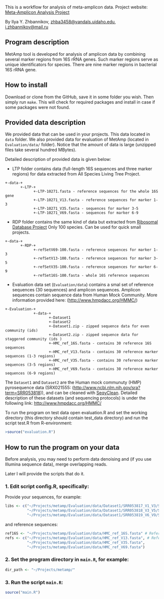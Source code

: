 This is a workflow for analysis of meta-amplicon data. Project website: [Meta-Amplicon Analysis Project](http://izhbannikov.github.io/MetAmp/)

By Ilya Y. Zhbannikov, zhba3458@vandals.uidaho.edu, i.zhbannikov@mail.ru

## Program description

MetAmp tool is developed for analysis of amplicon data by combining several marker regions from 16S rRNA genes.
Such marker regions serve as unique identificators for species. There are nine marker regions in bacterial 
16S rRNA gene.

## How to install

Download or clone from the GitHub, save it in some folder you wish. Then simply run ```make```. 
This will check for required packages and install in case if some packages were not found.

## Provided data description

We provided data that can be used in your projects. This data located in ```data``` folder.
We also provided data for evaluation of MetAmp (located in ```Evaluation/data/``` folder). 
Notice that the amount of data is large (unzipped files take several hundred MBytes). 

Detailed description of provided data is given below:

* LTP folder contains data (full-length 16S sequences and three marker regions) for
data extracted from All Species Living Tree Project.

```
+-data-+
	   +-LTP-+
			 +-LTP-10271.fasta - reference sequences for the whole 16S gene
	  		 +-LTP-10271_V13.fasta - reference sequences for marker 1-3
	  		 +-LTP-10271_V35.fasta - sequences for marker 3-5
	  		 +-LTP-10271_V69.fasta - sequences for marker 6-9
```

* RDP folder contains the same kind of data but extracted from [Ribosomal Database Project](http://rdp.cme.msu.edu/)
Only 100 species. Can be used for quick small projects.

```
+-data-+
	   +-RDP-+
	   		 +-refSetV69-100.fasta - reference sequences for marker 1-3
	   		 +-refSetV13-100.fasta - reference sequences for marker 3-5
	  		 +-refSetV35-100.fasta - reference sequences for marker 6-9
	  		 +-refSet16S-100.fasta - whole 16S reference sequences
```
* Evaluation data set (```Evaluation/data```) contains a smal set of reference sequences (30 sequences) and amplicon sequences.
Amplicon sequences contain sequence data from Human Mock Community. More information  provided here: (http://www.hmpdacc.org/HMMC/)

```
+-Evaluation-+
			 +-data-+
			 		+-Dataset1
			 		+-Dataset2
	 	     		+-Dataset1.zip - zipped sequence data for even community (ids)
		     		+-Dataset2.zip - zipped sequence data for staggered community (ids )
		     		+-HMC_ref_16S.fasta - contains 30 reference 16S sequences
		     		+-HMC_ref_V13.fasta - contains 30 reference marker sequences (1-3 regions)
		     		+-HMC_ref_V35.fasta - contains 30 reference marker sequences (3-5 regions)
		     		+-HMC_ref_V69.fasta - contains 30 reference marker sequences (6-9 regions)
```

The ```Dataset1``` and ```Dataset2``` are the Human mock communuty (HMP) pyrosequence data (SRX021555: (http://www.ncbi.nlm.nih.gov/sra?term=SRR053818)), and can be cleaned with [SeqyClean](https://bitbucket.org/izhbannikov/seqyclean).
Detailed description of these datasets (and sequencing protocols) is under the following link: http://www.hmpdacc.org/HMMC/

To run the program on test data open evaluation.R and set the working directory (this directory should contain test_data directory) and run the script test.R from R-environment:

~~~R
>source("evaluation.R")
~~~

## How to run the program on your data

Before analysis, you may need to perform data denoising and (if you use Illumina sequence data), merge overlapping reads.

Later I will provide the scripts that do it.

### 1. Edit script config.R, specifically:

Provide your sequences, for example:

~~~R
libs <- c("~/Projects/metamp/Evaluation/data/Dataset1/SRR053817_V1_V3/SRR053817_3.fastq",  # V1-3
          "~/Projects/metamp/Evaluation/data/Dataset1/SRR053818_V3_V5/SRR053818_3.fasta",  # V3-5
          "~/Projects/metamp/Evaluation/data/Dataset1/SRR053819_V6_V9/SRR053819_3.fastq")  # V6-9
~~~

and reference sequences:

~~~R
ref16S <- "~/Projects/metamp/Evaluation/data/HMC_ref_16S.fasta" # Reference 16S gene sequences
refs <- c("~/Projects/metamp/Evaluation/data/HMC_ref_V13.fasta", # Reference gude (marker) regions
          "~/Projects/metamp/Evaluation/data/HMC_ref_V35.fasta",        
          "~/Projects/metamp/Evaluation/data/HMC_ref_V69.fasta")
~~~

### 2. Set the program directory in ```main.R```, for example:

~~~R
dir_path <- "~/Projects/metamp/"
~~~


### 3. Run the script ```main.R```:

~~~R
source("main.R")
~~~